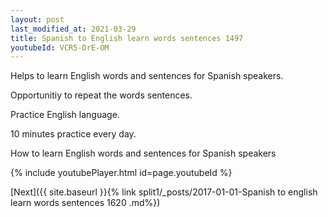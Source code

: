 ```yaml
---
layout: post
last_modified_at: 2021-03-29
title: Spanish to English learn words sentences 1497 
youtubeId: VCR5-DrE-OM
---
```

 
 
Helps to learn English words and sentences for Spanish speakers.

Opportunitiy to repeat the words sentences. 

Practice English language. 
 
10 minutes practice every day. 
 
How to learn English words and sentences for Spanish speakers 
 
{% include youtubePlayer.html id=page.youtubeId %}
 
 
[Next]({{ site.baseurl }}{% link  split1/_posts/2017-01-01-Spanish to english learn words sentences 1620 .md%})
 
